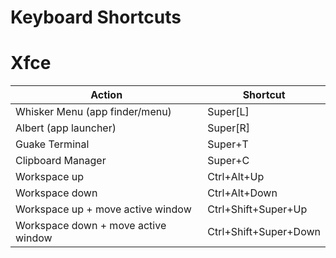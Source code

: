 # Keyboard Shortcuts

# Xfce

Action                              | Shortcut
----------                          | ----------
Whisker Menu (app finder/menu)      | Super[L]
Albert (app launcher)               | Super[R]
Guake Terminal                      | Super+T
Clipboard Manager                   | Super+C
Workspace up                        | Ctrl+Alt+Up
Workspace down                      | Ctrl+Alt+Down
Workspace up + move active window   | Ctrl+Shift+Super+Up
Workspace down + move active window | Ctrl+Shift+Super+Down
